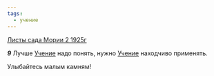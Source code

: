 ```yaml
---
tags:
  - учение
---
```


[Листы сада Мории 2 1925г](https://127.0.0.1:4002/agni/1925)

___9___
Лучше [Учение](../../../tags/#учение) надо понять, нужно [Учение](../../../tags/#учение) находчиво применять.   

Улыбайтесь малым камням!   

